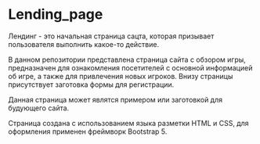# Lending_page
Лендинг - это начальная страница сацта, которая призывает пользователя выполнить какое-то действие.

В данном репозитории представлена страница сайта с обзором игры, предназначен для ознакомления посетителей с основной информацией об игре, 
а также для привлечения новых игроков. Внизу страницы присутствует заготовка формы для регистрации.

Данная страница может являтся примером или заготовкой для будующего сайта.

Страница создана с использованием языка разметки HTML и CSS, для оформления применен фреймворк Bootstrap 5.
